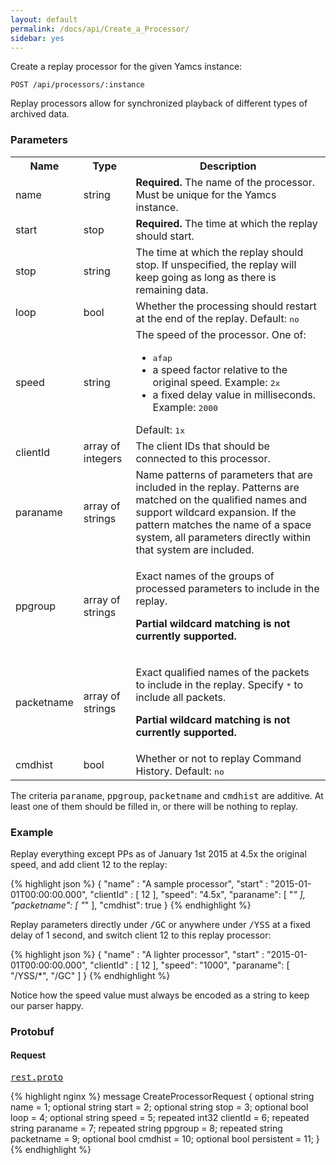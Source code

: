```yaml
---
layout: default
permalink: /docs/api/Create_a_Processor/
sidebar: yes
---
```


Create a replay processor for the given Yamcs instance:

    POST /api/processors/:instance
    
Replay processors allow for synchronized playback of different types of archived data.


### Parameters

<table class="inline">
  <tr>
    <th>Name</th>
    <th>Type</th>
    <th>Description</th>
  </tr>
  <tr>
    <td class="code">name</td>
    <td class="code">string</td>
    <td><strong>Required.</strong> The name of the processor. Must be unique for the Yamcs instance.</td>
  </tr>
  <tr>
    <td class="code">start</td>
    <td class="code">stop</td>
    <td><strong>Required.</strong> The time at which the replay should start.</td>
  </tr>
  <tr>
    <td class="code">stop</td>
    <td class="code">string</td>
    <td>The time at which the replay should stop. If unspecified, the replay will keep going as long as there is remaining data.</td> 
  </tr>
  <tr>
    <td class="code">loop</td>
    <td class="code">bool</td>
    <td>Whether the processing should restart at the end of the replay. Default: <tt>no</tt></td>
  </tr>
  <!--tr>
    <td class="code">type</td>
    <td class="code">string</td>
    <td>The type of the processor. Default <tt>Archive</tt>.</td>
  </tr-->
  <tr>
    <td class="code">speed</td>
    <td class="code">string</td>
    <td>
        The speed of the processor. One of:
        <ul>
            <li><tt>afap</tt></li>
            <li>a speed factor relative to the original speed. Example: <tt>2x</tt></li>
            <li>a fixed delay value in milliseconds. Example: <tt>2000</tt></li>
        </ul>
        Default: <tt>1x</tt>
    </td>
  </tr>
  <!--tr>
    <td class="code">persistent</td>
    <td class="code">bool</td>
    <td>Keep the processor when terminated. Default: <tt>no</tt></td>
  </tr-->
  <tr>
    <td class="code">clientId</td>
    <td class="code">array of integers</td>
    <td>The client IDs that should be connected to this processor.</td>
  </tr>
  <tr>
    <td class="code">paraname</td>
    <td class="code">array of strings</td>
    <td>Name patterns of parameters that are included in the replay. Patterns are matched on the qualified names and support wildcard expansion. If the pattern matches the name of a space system, all parameters directly within that system are included.</td>
  </tr>
  <tr>
    <td class="code">ppgroup</td>
    <td class="code">array of strings</td>
    <td>
        <p>Exact names of the groups of processed parameters to include in the replay.</p>
        <p><strong>Partial wildcard matching is not currently supported.</strong></p>
    </td>
  </tr>
  <tr>
    <td class="code">packetname</td>
    <td class="code">array of strings</td>
    <td>
        <p>Exact qualified names of the packets to include in the replay. Specify <tt>*</tt> to include all packets.</p>
        <p><strong>Partial wildcard matching is not currently supported.</strong></p>
    </td>
  </tr>
  <tr>
    <td class="code">cmdhist</td>
    <td class="code">bool</td>
    <td>Whether or not to replay Command History. Default: <tt>no</tt></td>
  </tr>
</table>

The criteria <tt>paraname</tt>, <tt>ppgroup</tt>, <tt>packetname</tt> and <tt>cmdhist</tt> are additive. At least one of them should be filled in, or there will be nothing to replay.


### Example

Replay everything except PPs as of January 1st 2015 at 4.5x the original speed, and add client 12 to the replay:

{% highlight json %}
{
  "name" : "A sample processor",
  "start" : "2015-01-01T00:00:00.000",
  "clientId" : [ 12 ],
  "speed": "4.5x",
  "paraname": [ "*" ],
  "packetname": [ "*" ],
  "cmdhist": true
}
{% endhighlight %}

Replay parameters directly under <tt>/GC</tt> or anywhere under <tt>/YSS</tt> at a fixed delay of 1 second, and switch client 12 to this replay processor:

{% highlight json %}
{
  "name" : "A lighter processor",
  "start" : "2015-01-01T00:00:00.000",
  "clientId" : [ 12 ],
  "speed": "1000",
  "paraname": [ "/YSS/*", "/GC" ]
}
{% endhighlight %}

Notice how the speed value must always be encoded as a string to keep our parser happy.


### Protobuf

#### Request

<pre class="r header"><a href="/docs/api/rest.proto/">rest.proto</a></pre>
{% highlight nginx %}
message CreateProcessorRequest {
  optional string name = 1;
  optional string start = 2;
  optional string stop = 3;
  optional bool loop = 4;
  optional string speed = 5;
  repeated int32 clientId = 6;
  repeated string paraname = 7;
  repeated string ppgroup = 8;
  repeated string packetname = 9;
  optional bool cmdhist = 10;
  optional bool persistent = 11;
}
{% endhighlight %}
